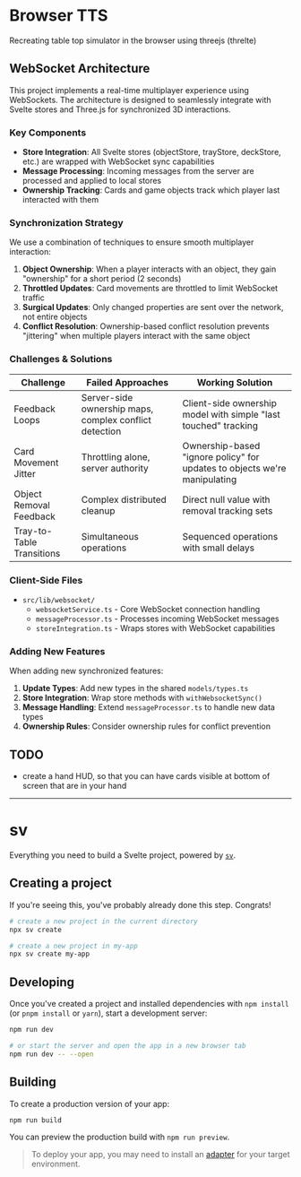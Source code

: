 # Browser TTS
Recreating table top simulator in the browser using threejs (threlte)

## WebSocket Architecture

This project implements a real-time multiplayer experience using WebSockets. The architecture is designed to seamlessly integrate with Svelte stores and Three.js for synchronized 3D interactions.

### Key Components

- **Store Integration**: All Svelte stores (objectStore, trayStore, deckStore, etc.) are wrapped with WebSocket sync capabilities
- **Message Processing**: Incoming messages from the server are processed and applied to local stores
- **Ownership Tracking**: Cards and game objects track which player last interacted with them

### Synchronization Strategy

We use a combination of techniques to ensure smooth multiplayer interaction:

1. **Object Ownership**: When a player interacts with an object, they gain "ownership" for a short period (2 seconds)
2. **Throttled Updates**: Card movements are throttled to limit WebSocket traffic
3. **Surgical Updates**: Only changed properties are sent over the network, not entire objects
4. **Conflict Resolution**: Ownership-based conflict resolution prevents "jittering" when multiple players interact with the same object

### Challenges & Solutions

| Challenge | Failed Approaches | Working Solution |
|-----------|-------------------|-----------------|
| Feedback Loops | Server-side ownership maps, complex conflict detection | Client-side ownership model with simple "last touched" tracking |
| Card Movement Jitter | Throttling alone, server authority | Ownership-based "ignore policy" for updates to objects we're manipulating |
| Object Removal Feedback | Complex distributed cleanup | Direct null value with removal tracking sets |
| Tray-to-Table Transitions | Simultaneous operations | Sequenced operations with small delays |

### Client-Side Files

- `src/lib/websocket/`
  - `websocketService.ts` - Core WebSocket connection handling
  - `messageProcessor.ts` - Processes incoming WebSocket messages
  - `storeIntegration.ts` - Wraps stores with WebSocket capabilities

### Adding New Features

When adding new synchronized features:

1. **Update Types**: Add new types in the shared `models/types.ts`
2. **Store Integration**: Wrap store methods with `withWebsocketSync()`
3. **Message Handling**: Extend `messageProcessor.ts` to handle new data types
4. **Ownership Rules**: Consider ownership rules for conflict prevention

## TODO
- create a hand HUD, so that you can have cards visible at bottom of screen that are in your hand

--- 

# sv

Everything you need to build a Svelte project, powered by [`sv`](https://github.com/sveltejs/cli).

## Creating a project

If you're seeing this, you've probably already done this step. Congrats!

```bash
# create a new project in the current directory
npx sv create

# create a new project in my-app
npx sv create my-app
```

## Developing

Once you've created a project and installed dependencies with `npm install` (or `pnpm install` or `yarn`), start a development server:

```bash
npm run dev

# or start the server and open the app in a new browser tab
npm run dev -- --open
```

## Building

To create a production version of your app:

```bash
npm run build
```

You can preview the production build with `npm run preview`.

> To deploy your app, you may need to install an [adapter](https://svelte.dev/docs/kit/adapters) for your target environment.
